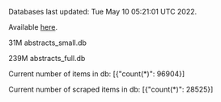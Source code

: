 Databases last updated: Tue May 10 05:21:01 UTC 2022. 

Available [here](https://github.com/cbeauhilton/ash-db/releases).


31M	abstracts_small.db

239M	abstracts_full.db

Current number of items in db:
[{"count(*)": 96904}]

Current number of scraped items in db:
[{"count(*)": 28525}]
